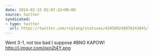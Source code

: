 ```yaml
---
date: 2014-02-15 02:07:32+00:00
source: twitter
syndicated:
- type: twitter
  url: https://twitter.com/roytang/statuses/434509248878243841/
---
```


Went 3-1, not too bad I suppose #BNG KAPOW! http://i.imgur.com/oxn2t4Y.png